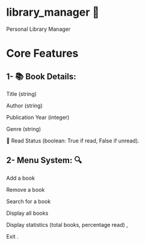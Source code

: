 # library_manager 🚀
Personal Library Manager
# Core Features 
## 1- 📚 Book Details:
Title (string)

Author (string)

Publication Year (integer) 

Genre (string) 

📂 Read Status (boolean: True if read, False if unread).

## 2- Menu System: 🔍
Add a book 

Remove a book 

Search for a book 

Display all books 

Display statistics (total books, percentage read) ,

Exit .
